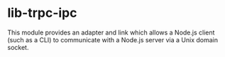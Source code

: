 # lib-trpc-ipc

This module provides an adapter and link which allows a Node.js client (such as a CLI) to communicate with a Node.js
server via a Unix domain socket.
